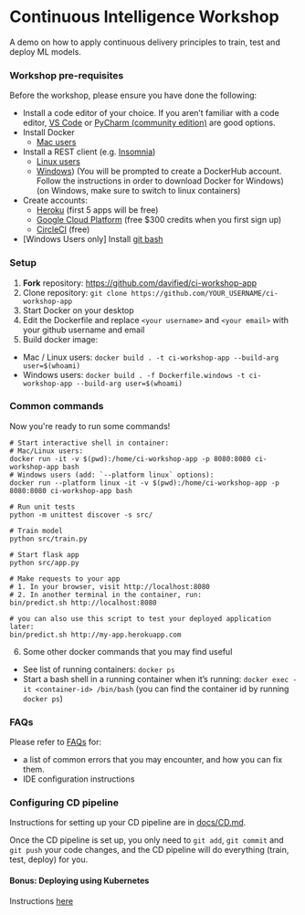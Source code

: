 # Continuous Intelligence Workshop

A demo on how to apply continuous delivery principles to train, test and deploy ML models.

### Workshop pre-requisites

Before the workshop, please ensure you have done the following:
- Install a code editor of your choice. If you aren’t familiar with a code editor, [VS Code](https://code.visualstudio.com/) or [PyCharm (community edition)](https://www.jetbrains.com/pycharm/download/) are good options.
- Install Docker
  - [Mac users](https://docs.docker.com/docker-for-mac/install/)
- Install a REST client (e.g. [Insomnia](https://insomnia.rest/))
  - [Linux users](https://docs.docker.com/install/linux/docker-ce/ubuntu/)
  - [Windows](https://docs.docker.com/docker-for-windows/install/)) (You will be prompted to create a DockerHub account. Follow the instructions in order to download Docker for Windows) (on Windows, make sure to switch to linux containers)
- Create accounts:
  - [Heroku](https://heroku.com) (first 5 apps will be free) 
  - [Google Cloud Platform](https://cloud.google.com) (free $300 credits when you first sign up)
  - [CircleCI](https://circleci.com) (free)
- [Windows Users only] Install [git bash](https://gitforwindows.org/)

### Setup

1. **Fork** repository: https://github.com/davified/ci-workshop-app
2. Clone repository: `git clone https://github.com/YOUR_USERNAME/ci-workshop-app`
3. Start Docker on your desktop
4. Edit the Dockerfile and replace `<your username>` and `<your email>` with your github username and email
5. Build docker image: 
  - Mac / Linux users: `docker build . -t ci-workshop-app --build-arg user=$(whoami)`
  - Windows users: `docker build . -f Dockerfile.windows -t ci-workshop-app --build-arg user=$(whoami)`

### Common commands

Now you're ready to run some commands!

```shell
# Start interactive shell in container:
# Mac/Linux users:
docker run -it -v $(pwd):/home/ci-workshop-app -p 8080:8080 ci-workshop-app bash
# Windows users (add: `--platform linux` options):
docker run --platform linux -it -v $(pwd):/home/ci-workshop-app -p 8080:8080 ci-workshop-app bash

# Run unit tests
python -m unittest discover -s src/

# Train model
python src/train.py

# Start flask app
python src/app.py

# Make requests to your app
# 1. In your browser, visit http://localhost:8080
# 2. In another terminal in the container, run:
bin/predict.sh http://localhost:8080

# you can also use this script to test your deployed application later:
bin/predict.sh http://my-app.herokuapp.com
```

6. Some other docker commands that you may find useful
- See list of running containers: `docker ps`
- Start a bash shell in a running container when it’s running: `docker exec -it <container-id> /bin/bash` (you can find the container id by running `docker ps`)

### FAQs

Please refer to [FAQs](./docs/FAQs.md) for:
- a list of common errors that you may encounter, and how you can fix them.
- IDE configuration instructions

### Configuring CD pipeline

Instructions for setting up your CD pipeline are in [docs/CD.md](./docs/CD.md).

Once the CD pipeline is set up, you only need to `git add`, `git commit` and `git push` your code changes, and the CD pipeline will do everything (train, test, deploy) for you.

#### Bonus: Deploying using Kubernetes

Instructions [here](./docs/deploy_to_kubernetes.md)